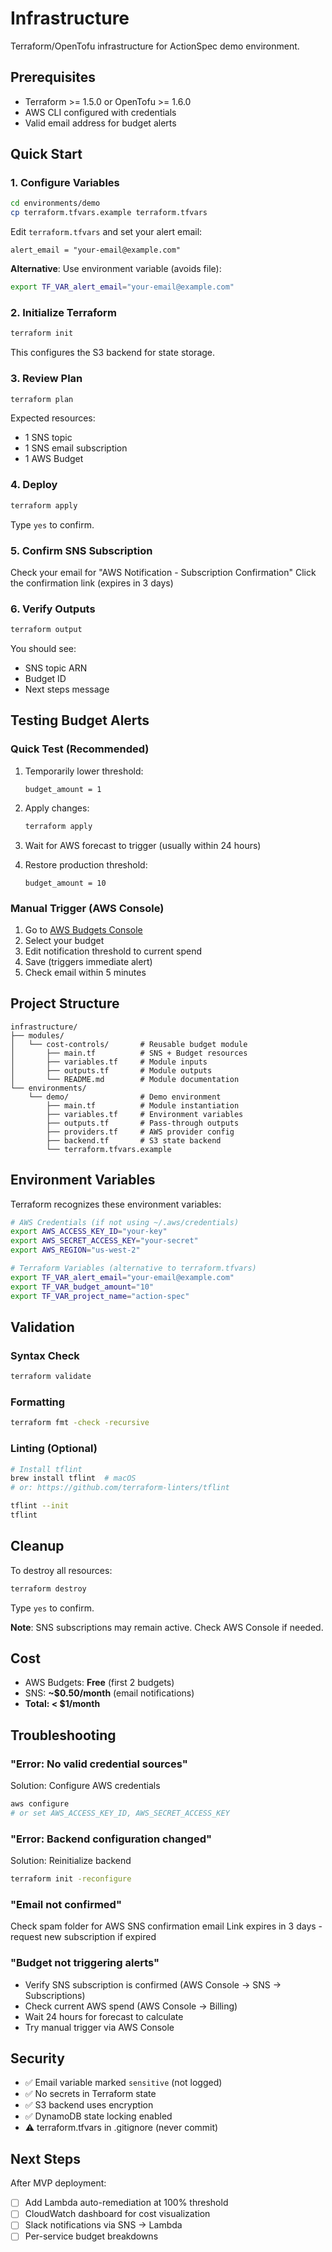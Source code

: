 # Infrastructure

Terraform/OpenTofu infrastructure for ActionSpec demo environment.

## Prerequisites

- Terraform >= 1.5.0 or OpenTofu >= 1.6.0
- AWS CLI configured with credentials
- Valid email address for budget alerts

## Quick Start

### 1. Configure Variables

```bash
cd environments/demo
cp terraform.tfvars.example terraform.tfvars
```

Edit `terraform.tfvars` and set your alert email:
```hcl
alert_email = "your-email@example.com"
```

**Alternative**: Use environment variable (avoids file):
```bash
export TF_VAR_alert_email="your-email@example.com"
```

### 2. Initialize Terraform

```bash
terraform init
```

This configures the S3 backend for state storage.

### 3. Review Plan

```bash
terraform plan
```

Expected resources:
- 1 SNS topic
- 1 SNS email subscription
- 1 AWS Budget

### 4. Deploy

```bash
terraform apply
```

Type `yes` to confirm.

### 5. Confirm SNS Subscription

Check your email for "AWS Notification - Subscription Confirmation"
Click the confirmation link (expires in 3 days)

### 6. Verify Outputs

```bash
terraform output
```

You should see:
- SNS topic ARN
- Budget ID
- Next steps message

## Testing Budget Alerts

### Quick Test (Recommended)

1. Temporarily lower threshold:
   ```hcl
   budget_amount = 1
   ```

2. Apply changes:
   ```bash
   terraform apply
   ```

3. Wait for AWS forecast to trigger (usually within 24 hours)

4. Restore production threshold:
   ```hcl
   budget_amount = 10
   ```

### Manual Trigger (AWS Console)

1. Go to [AWS Budgets Console](https://console.aws.amazon.com/billing/home#/budgets)
2. Select your budget
3. Edit notification threshold to current spend
4. Save (triggers immediate alert)
5. Check email within 5 minutes

## Project Structure

```
infrastructure/
├── modules/
│   └── cost-controls/       # Reusable budget module
│       ├── main.tf          # SNS + Budget resources
│       ├── variables.tf     # Module inputs
│       ├── outputs.tf       # Module outputs
│       └── README.md        # Module documentation
└── environments/
    └── demo/                # Demo environment
        ├── main.tf          # Module instantiation
        ├── variables.tf     # Environment variables
        ├── outputs.tf       # Pass-through outputs
        ├── providers.tf     # AWS provider config
        ├── backend.tf       # S3 state backend
        └── terraform.tfvars.example
```

## Environment Variables

Terraform recognizes these environment variables:

```bash
# AWS Credentials (if not using ~/.aws/credentials)
export AWS_ACCESS_KEY_ID="your-key"
export AWS_SECRET_ACCESS_KEY="your-secret"
export AWS_REGION="us-west-2"

# Terraform Variables (alternative to terraform.tfvars)
export TF_VAR_alert_email="your-email@example.com"
export TF_VAR_budget_amount="10"
export TF_VAR_project_name="action-spec"
```

## Validation

### Syntax Check
```bash
terraform validate
```

### Formatting
```bash
terraform fmt -check -recursive
```

### Linting (Optional)
```bash
# Install tflint
brew install tflint  # macOS
# or: https://github.com/terraform-linters/tflint

tflint --init
tflint
```

## Cleanup

To destroy all resources:

```bash
terraform destroy
```

Type `yes` to confirm.

**Note**: SNS subscriptions may remain active. Check AWS Console if needed.

## Cost

- AWS Budgets: **Free** (first 2 budgets)
- SNS: **~$0.50/month** (email notifications)
- **Total: < $1/month**

## Troubleshooting

### "Error: No valid credential sources"

Solution: Configure AWS credentials
```bash
aws configure
# or set AWS_ACCESS_KEY_ID, AWS_SECRET_ACCESS_KEY
```

### "Error: Backend configuration changed"

Solution: Reinitialize backend
```bash
terraform init -reconfigure
```

### "Email not confirmed"

Check spam folder for AWS SNS confirmation email
Link expires in 3 days - request new subscription if expired

### "Budget not triggering alerts"

- Verify SNS subscription is confirmed (AWS Console → SNS → Subscriptions)
- Check current AWS spend (AWS Console → Billing)
- Wait 24 hours for forecast to calculate
- Try manual trigger via AWS Console

## Security

- ✅ Email variable marked `sensitive` (not logged)
- ✅ No secrets in Terraform state
- ✅ S3 backend uses encryption
- ✅ DynamoDB state locking enabled
- ⚠️ terraform.tfvars in .gitignore (never commit)

## Next Steps

After MVP deployment:
- [ ] Add Lambda auto-remediation at 100% threshold
- [ ] CloudWatch dashboard for cost visualization
- [ ] Slack notifications via SNS → Lambda
- [ ] Per-service budget breakdowns
